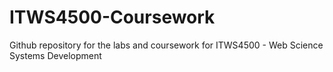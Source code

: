 # ITWS4500-Coursework
Github repository for the labs and coursework for ITWS4500 - Web Science Systems Development
